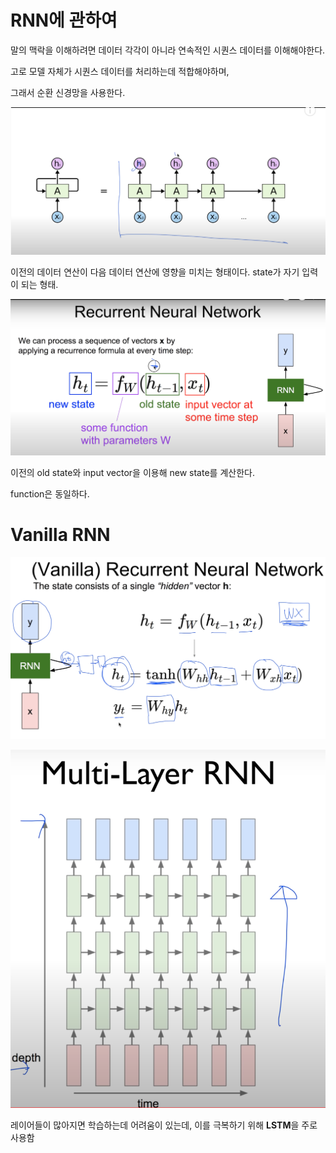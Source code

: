 # RNN에 관하여


말의 맥락을 이해하려면 데이터 각각이 아니라 연속적인 시퀀스 데이터를 이해해야한다.

고로 모델 자체가 시퀀스 데이터를 처리하는데 적합해야하며,

그래서 순환 신경망을 사용한다.

![Untitled](/Deep%20Learning%20from%20Scratch/RNN%EC%97%90%20%EA%B4%80%ED%95%98%EC%97%AC/Untitled.png)

이전의 데이터 연산이 다음 데이터 연산에 영향을 미치는 형태이다. state가 자기 입력이 되는 형태.

![Untitled](/Deep%20Learning%20from%20Scratch/RNN%EC%97%90%20%EA%B4%80%ED%95%98%EC%97%AC/Untitled%201.png)

이전의 old state와 input vector을 이용해 new state를 계산한다.

function은 동일하다.

# **Vanilla RNN**


![Untitled](/Deep%20Learning%20from%20Scratch/RNN%EC%97%90%20%EA%B4%80%ED%95%98%EC%97%AC/Untitled%202.png)

![Untitled](/Deep%20Learning%20from%20Scratch/RNN%EC%97%90%20%EA%B4%80%ED%95%98%EC%97%AC/Untitled%203.png)

레이어들이 많아지면 학습하는데 어려움이 있는데, 이를 극복하기 위해 **LSTM**을 주로 사용함